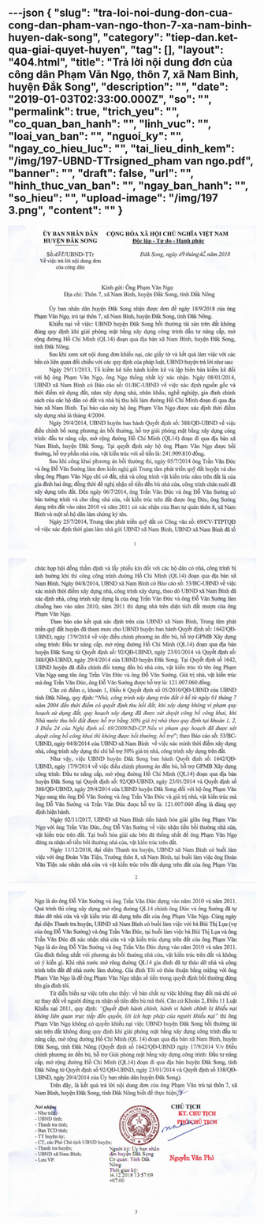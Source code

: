 ---json
{
    "slug": "tra-loi-noi-dung-don-cua-cong-dan-pham-van-ngo-thon-7-xa-nam-binh-huyen-dak-song",
    "category": "tiep-dan.ket-qua-giai-quyet-huyen",
    "tag": [],
    "layout": "404.html",
    "title": "Trả lời nội dung đơn của công dân Phạm Văn Ngọ, thôn 7, xã Nam Bình, huyện Đắk Song",
    "description": "",
    "date": "2019-01-03T02:33:00.000Z",
    "so": "",
    "permalink": true,
    "trich_yeu": "",
    "co_quan_ban_hanh": "",
    "linh_vuc": "",
    "loai_van_ban": "",
    "nguoi_ky": "",
    "ngay_co_hieu_luc": "",
    "tai_lieu_dinh_kem": "/img/197-UBND-TTrsigned_pham van ngo.pdf",
    "banner": "",
    "draft": false,
    "url": "",
    "hinh_thuc_van_ban": "",
    "ngay_ban_hanh": "",
    "so_hieu": "",
    "upload-image": "/img/197 3.png",
    "__content__": ""
}
---
<p><img alt="" src="/img/197 1.png" /></p>

<p><img alt="" src="/img/197 2.png" /></p>

<p><img alt="" src="/img/197 3.png" /></p>